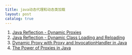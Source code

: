 ```yaml
---
title: java动态代理和动态类加载
layout: post
catalog: true
---
```



1. [Java Reflection - Dynamic Proxies](http://tutorials.jenkov.com/java-reflection/dynamic-proxies.html)
1. [Java Reflection - Dynamic Class Loading and Reloading](http://tutorials.jenkov.com/java-reflection/dynamic-class-loading-reloading.html)
1. [Dynamic Proxy with Proxy and InvocationHandler in Java](http://www.concretepage.com/java/dynamic-proxy-with-proxy-and-invocationhandler-in-java)
1. [The Power of Proxies in Java](http://java.dzone.com/articles/power-proxies-java)